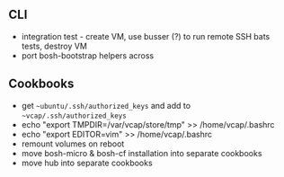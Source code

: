 ## CLI

* integration test - create VM, use busser (?) to run remote SSH bats tests, destroy VM
* port bosh-bootstrap helpers across

## Cookbooks

* get `~ubuntu/.ssh/authorized_keys` and add to `~vcap/.ssh/authorized_keys`
* echo "export TMPDIR=/var/vcap/store/tmp" >> /home/vcap/.bashrc
* echo "export EDITOR=vim" >> /home/vcap/.bashrc
* remount volumes on reboot
* move bosh-micro & bosh-cf installation into separate cookbooks
* move hub into separate cookbooks